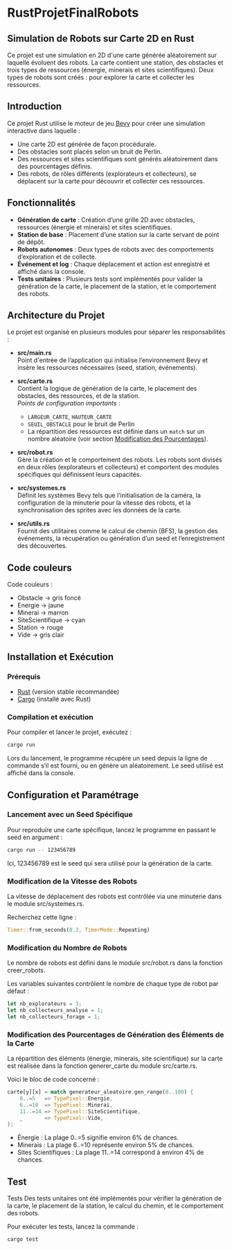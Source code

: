 # RustProjetFinalRobots

## Simulation de Robots sur Carte 2D en Rust

Ce projet est une simulation en 2D d'une carte générée aléatoirement sur laquelle évoluent des robots. La carte contient une station, des obstacles et trois types de ressources (énergie, minerais et sites scientifiques). Deux types de robots sont créés : pour explorer la carte et collecter les ressources.


## Introduction

Ce projet Rust utilise le moteur de jeu [Bevy](https://bevyengine.org/) pour créer une simulation interactive dans laquelle :
- Une carte 2D est générée de façon procédurale.
- Des obstacles sont placés selon un bruit de Perlin.
- Des ressources et sites scientifiques sont générés aléatoirement dans des pourcentages définis.
- Des robots, de rôles différents (explorateurs et collecteurs), se déplacent sur la carte pour découvrir et collecter ces ressources.

## Fonctionnalités

- **Génération de carte** : Création d’une grille 2D avec obstacles, ressources (énergie et minerais) et sites scientifiques.
- **Station de base** : Placement d’une station sur la carte servant de point de dépôt.
- **Robots autonomes** : Deux types de robots avec des comportements d’exploration et de collecte.
- **Événement et log** : Chaque déplacement et action est enregistré et affiché dans la console.
- **Tests unitaires** : Plusieurs tests sont implémentés pour valider la génération de la carte, le placement de la station, et le comportement des robots.

## Architecture du Projet

Le projet est organisé en plusieurs modules pour séparer les responsabilités :

- **src/main.rs**  
  Point d'entrée de l’application qui initialise l’environnement Bevy et insère les ressources nécessaires (seed, station, événements).

- **src/carte.rs**  
  Contient la logique de génération de la carte, le placement des obstacles, des ressources, et de la station.  
  *Points de configuration importants* :  
  - `LARGEUR_CARTE`, `HAUTEUR_CARTE`  
  - `SEUIL_OBSTACLE` pour le bruit de Perlin  
  - La répartition des ressources est définie dans un `match` sur un nombre aléatoire (voir section [Modification des Pourcentages](#modification-des-pourcentages-de-génération-des-éléments-de-la-carte)).

- **src/robot.rs**  
  Gère la création et le comportement des robots. Les robots sont divisés en deux rôles (explorateurs et collecteurs) et comportent des modules spécifiques qui définissent leurs capacités.

- **src/systemes.rs**  
  Définit les systèmes Bevy tels que l’initialisation de la caméra, la configuration de la minuterie pour la vitesse des robots, et la synchronisation des sprites avec les données de la carte.

- **src/utils.rs**  
  Fournit des utilitaires comme le calcul de chemin (BFS), la gestion des événements, la récupération ou génération d’un seed et l’enregistrement des découvertes.

## Code couleurs
Code couleurs :
- Obstacle -> gris foncé
- Energie  -> jaune
- Minerai  -> marron
- SiteScientifique  -> cyan
- Station -> rouge
- Vide  -> gris clair
  
## Installation et Exécution

### Prérequis
- [Rust](https://www.rust-lang.org/tools/install) (version stable recommandée)
- [Cargo](https://doc.rust-lang.org/cargo/) (installé avec Rust)

### Compilation et exécution
Pour compiler et lancer le projet, exécutez :


```bash
cargo run
```

Lors du lancement, le programme récupère un seed depuis la ligne de commande s’il est fourni, ou en génère un aléatoirement. Le seed utilisé est affiché dans la console.

## Configuration et Paramétrage

### Lancement avec un Seed Spécifique
Pour reproduire une carte spécifique, lancez le programme en passant le seed en argument :

```bash
cargo run -- 123456789
```
Ici, 123456789 est le seed qui sera utilisé pour la génération de la carte.

### Modification de la Vitesse des Robots

La vitesse de déplacement des robots est contrôlée via une minuterie dans le module src/systemes.rs.

Recherchez cette ligne :

```rust
Timer::from_seconds(0.3, TimerMode::Repeating)
```

### Modification du Nombre de Robots

Le nombre de robots est défini dans le module src/robot.rs dans la fonction creer_robots.

Les variables suivantes contrôlent le nombre de chaque type de robot par défaut :
```rust
let nb_explorateurs = 3;
let nb_collecteurs_analyse = 1;
let nb_collecteurs_forage = 1;
```

### Modification des Pourcentages de Génération des Éléments de la Carte
La répartition des éléments (énergie, minerais, site scientifique) sur la carte est réalisée dans la fonction generer_carte du module src/carte.rs.

Voici le bloc de code concerné :

```rust
carte[y][x] = match generateur_aleatoire.gen_range(0..100) {
    0..=5   => TypePixel::Energie,
    6..=10  => TypePixel::Minerai,
    11..=14 => TypePixel::SiteScientifique,
    _       => TypePixel::Vide,
};
```
- Énergie : La plage 0..=5 signifie environ 6% de chances.
- Minerais : La plage 6..=10 représente environ 5% de chances.
- Sites Scientifiques : La plage 11..=14 correspond à environ 4% de chances.

## Test

Tests
Des tests unitaires ont été implémentés pour vérifier la génération de la carte, le placement de la station, le calcul du chemin, et le comportement des robots.

Pour exécuter les tests, lancez la commande :

```bash
cargo test
```
